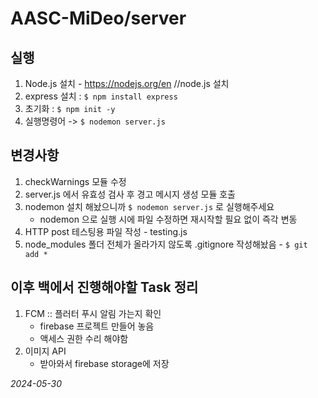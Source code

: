 # AASC-MiDeo/server


## 실행 
  1. Node.js 설치
    - https://nodejs.org/en //node.js 설치
  2. express 설치 :  `$ npm install express`
  3. 초기화 : `$ npm init -y`
  4. 실행명령어 -> `$ nodemon server.js`


## 변경사항
  1. checkWarnings 모듈 수정 
  2. server.js 에서 유효성 검사 후 경고 메시지 생성 모듈 호출
  3. nodemon 설치 해놨으니까 `$ nodemon server.js` 로 실행해주세요
     - nodemon 으로 실행 시에 파일 수정하면 재시작할 필요 없이 즉각 변동
  4. HTTP post 테스팅용 파일 작성 
    - testing.js
  5. node_modules 폴더 전체가 올라가지 않도록 .gitignore 작성해놨음
    - `$ git add * `


## 이후 백에서 진행해야할 Task 정리
  1. FCM :: 플러터 푸시 알림 가는지 확인
     - firebase 프로젝트 만들어 놓음
     - 액세스 권한 수리 해야함
  2. 이미지 API
     - 받아와서 firebase storage에 저장


*2024-05-30*
